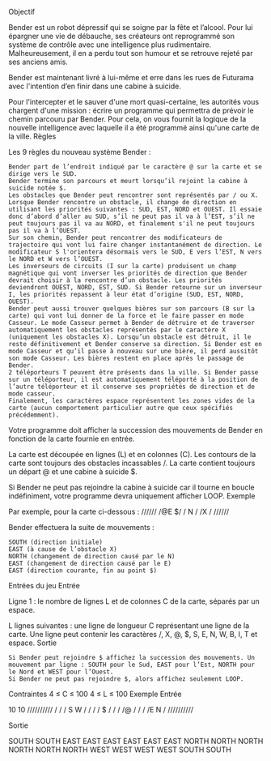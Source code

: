 
  Objectif

Bender est un robot dépressif qui se soigne par la fête et l’alcool. Pour lui épargner une vie de débauche, ses créateurs ont reprogrammé son système de contrôle avec une intelligence plus rudimentaire. Malheureusement, il en a perdu tout son humour et se retrouve rejeté par ses anciens amis.

Bender est maintenant livré à lui-même et erre dans les rues de Futurama avec l'intention d’en finir dans une cabine à suicide.

Pour l'intercepter et le sauver d'une mort quasi-certaine, les autorités vous chargent d'une mission : écrire un programme qui permettra de prévoir le chemin parcouru par Bender. Pour cela, on vous fournit la logique de la nouvelle intelligence avec laquelle il a été programmé ainsi qu'une carte de la ville.
  Règles

Les 9 règles du nouveau système Bender :

    Bender part de l’endroit indiqué par le caractère @ sur la carte et se dirige vers le SUD.
    Bender termine son parcours et meurt lorsqu’il rejoint la cabine à suicide notée $.
    Les obstacles que Bender peut rencontrer sont représentés par / ou X.
    Lorsque Bender rencontre un obstacle, il change de direction en utilisant les priorités suivantes : SUD, EST, NORD et OUEST. Il essaie donc d’abord d’aller au SUD, s’il ne peut pas il va à l’EST, s’il ne peut toujours pas il va au NORD, et finalement s'il ne peut toujours pas il va à l’OUEST.
    Sur son chemin, Bender peut rencontrer des modificateurs de trajectoire qui vont lui faire changer instantanément de direction. Le modificateur S l'orientera désormais vers le SUD, E vers l’EST, N vers le NORD et W vers l’OUEST.
    Les inverseurs de circuits (I sur la carte) produisent un champ magnétique qui vont inverser les priorités de direction que Bender devrait choisir à la rencontre d’un obstacle. Les priorités deviendront OUEST, NORD, EST, SUD. Si Bender retourne sur un inverseur I, les priorités repassent à leur état d’origine (SUD, EST, NORD, OUEST).
    Bender peut aussi trouver quelques bières sur son parcours (B sur la carte) qui vont lui donner de la force et le faire passer en mode Casseur. Le mode Casseur permet à Bender de détruire et de traverser automatiquement les obstacles représentés par le caractère X (uniquement les obstacles X). Lorsqu’un obstacle est détruit, il le reste définitivement et Bender conserve sa direction. Si Bender est en mode Casseur et qu’il passe à nouveau sur une bière, il perd aussitôt son mode Casseur. Les bières restent en place après le passage de Bender.
    2 téléporteurs T peuvent être présents dans la ville. Si Bender passe sur un téléporteur, il est automatiquement téléporté à la position de l’autre téléporteur et il conserve ses propriétés de direction et de mode casseur.
    Finalement, les caractères espace représentent les zones vides de la carte (aucun comportement particulier autre que ceux spécifiés précédemment).

Votre programme doit afficher la succession des mouvements de Bender en fonction de la carte fournie en entrée.

La carte est découpée en lignes (L) et en colonnes (C). Les contours de la carte sont toujours des obstacles incassables /. La carte contient toujours un départ @ et une cabine à suicide $.

Si Bender ne peut pas rejoindre la cabine à suicide car il tourne en boucle indéfiniment, votre programme devra uniquement afficher LOOP.
  Exemple

Par exemple, pour la carte ci-dessous :
//////
/@E $/
/ N  /
/X   /
//////

Bender effectuera la suite de mouvements :

    SOUTH (direction initiale)
    EAST (à cause de l’obstacle X)
    NORTH (changement de direction causé par le N)
    EAST (changement de direction causé par le E)
    EAST (direction courante, fin au point $)

  Entrées du jeu
Entrée

Ligne 1 : le nombre de lignes L et de colonnes C de la carte, séparés par un espace.

L lignes suivantes : une ligne de longueur C représentant une ligne de la carte. Une ligne peut contenir les caractères /, X, @, $, S, E, N, W, B, I, T et espace.
Sortie

    Si Bender peut rejoindre $ affichez la succession des mouvements. Un mouvement par ligne : SOUTH pour le Sud, EAST pour l’Est, NORTH pour le Nord et WEST pour l’Ouest. 
    Si Bender ne peut pas rejoindre $, alors affichez seulement LOOP.

Contraintes
4 ≤ C ≤ 100
4 ≤ L ≤ 100
Exemple
Entrée

10 10
//////////
/        /
/  S   W /
/        /
/  $     /
/        /
/@       /
/        /
/E     N /
//////////

Sortie

SOUTH
SOUTH
EAST
EAST
EAST
EAST
EAST
EAST
NORTH
NORTH
NORTH
NORTH
NORTH
NORTH
WEST
WEST
WEST
WEST
SOUTH
SOUTH

